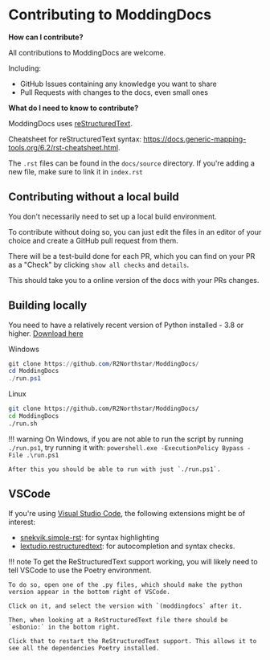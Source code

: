 # Contributing to ModdingDocs

**How can I contribute?**

All contributions to ModdingDocs are welcome. 

Including:

- GitHub Issues containing any knowledge you want to share
- Pull Requests with changes to the docs, even small ones
  
**What do I need to know to contribute?**

ModdingDocs uses [reStructuredText](https://en.wikipedia.org/wiki/ReStructuredText).

Cheatsheet for reStructuredText syntax: https://docs.generic-mapping-tools.org/6.2/rst-cheatsheet.html.

The `.rst` files can be found in the `docs/source` directory. If you're adding a new file, make sure to link it in `index.rst`

## Contributing without a local build

You don't necessarily need to set up a local build environment.

To contribute without doing so, you can just edit the files in an editor of your choice and create a GitHub pull request from them.

There will be a test-build done for each PR, which you can find on your PR as a "Check" by clicking `show all checks` and `details`.

This should take you to a online version of the docs with your PRs changes.


## Building locally

You need to have a relatively recent version of Python installed - 3.8 or higher. [Download here](https://www.python.org/downloads/)

Windows

```powershell
git clone https://github.com/R2Northstar/ModdingDocs/
cd ModdingDocs
./run.ps1
```

Linux

```bash
git clone https://github.com/R2Northstar/ModdingDocs/
cd ModdingDocs
./run.sh
```

!!! warning
    On Windows, if you are not able to run the script by running `./run.ps1`, try running it with: `powershell.exe -ExecutionPolicy Bypass -File .\run.ps1`

    After this you should be able to run with just `./run.ps1`.


## VSCode

If you're using [Visual Studio Code](https://code.visualstudio.com/), the following extensions might be of interest:

- [snekvik.simple-rst](https://marketplace.visualstudio.com/items?itemName=trond-snekvik.simple-rst): for syntax highlighting
- [lextudio.restructuredtext](https://marketplace.visualstudio.com/items?itemName=lextudio.restructuredtext): for autocompletion and syntax checks.

!!! note
    To get the ReStructuredText support working, you will likely need to tell VSCode to use the Poetry environment.

    To do so, open one of the .py files, which should make the python version appear in the bottom right of VSCode.

    Click on it, and select the version with `(moddingdocs` after it.

    Then, when looking at a ReStructuredText file there should be `esbonio:` in the bottom right.

    Click that to restart the ReStructuredText support. This allows it to see all the dependencies Poetry installed.

